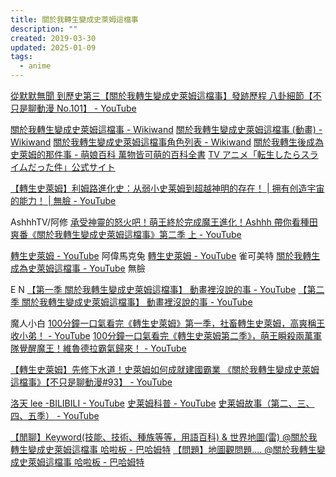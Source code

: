 ```yaml
---
title: 關於我轉生變成史萊姆這檔事
description: ""
created: 2019-03-30
updated: 2025-01-09
tags:
  - anime
---
```


[從默默無聞 到歷史第三【關於我轉生變成史萊姆這檔事】發跡歷程 八卦細節【不只是聊動漫 No.101】 - YouTube](https://www.youtube.com/watch?v=IuI_Y7NTwAI)

[關於我轉生變成史萊姆這檔事 - Wikiwand](https://www.wikiwand.com/zh/%E9%97%9C%E6%96%BC%E6%88%91%E8%BD%89%E7%94%9F%E8%AE%8A%E6%88%90%E5%8F%B2%E8%90%8A%E5%A7%86%E9%80%99%E6%AA%94%E4%BA%8B)
[關於我轉生變成史萊姆這檔事 (動畫) - Wikiwand](<https://www.wikiwand.com/zh-hk/%E9%97%9C%E6%96%BC%E6%88%91%E8%BD%89%E7%94%9F%E8%AE%8A%E6%88%90%E5%8F%B2%E8%90%8A%E5%A7%86%E9%80%99%E6%AA%94%E4%BA%8B_(%E5%8B%95%E7%95%AB)>)
[關於我轉生變成史萊姆這檔事角色列表 - Wikiwand](https://www.wikiwand.com/zh/%E9%97%9C%E6%96%BC%E6%88%91%E8%BD%89%E7%94%9F%E8%AE%8A%E6%88%90%E5%8F%B2%E8%90%8A%E5%A7%86%E9%80%99%E6%AA%94%E4%BA%8B%E8%A7%92%E8%89%B2%E5%88%97%E8%A1%A8)
[關於我轉生後成為史萊姆的那件事 - 萌娘百科 萬物皆可萌的百科全書](https://zh.moegirl.org/zh-hant/%E5%85%B3%E4%BA%8E%E6%88%91%E8%BD%AC%E7%94%9F%E5%90%8E%E6%88%90%E4%B8%BA%E5%8F%B2%E8%8E%B1%E5%A7%86%E7%9A%84%E9%82%A3%E4%BB%B6%E4%BA%8B)
[TV アニメ「転生したらスライムだった件」公式サイト](http://www.ten-sura.com/)

[【轉生史萊姆】利姆路進化史：从弱小史莱姆到超越神明的存在！ | 拥有创造宇宙的能力！ | 無臉 - YouTube](https://www.youtube.com/watch?v=qmp-lL_pcTY)

AshhhTV/阿修
[承受神靈的怒火吧！萌王終於完成魔王進化！Ashhh 帶你看種田爽番《關於我轉生變成史萊姆這檔事》第二季 上 - YouTube](https://www.youtube.com/watch?v=_70p_t-cihE)

[轉生史萊姆 - YouTube](https://www.youtube.com/playlist?list=PL_HeCgQ1UnCP_qaA2dh9oOMjodPYYEXhx) 阿偉馬克兔
[轉生史萊姆 - YouTube](https://www.youtube.com/playlist?list=PLA7wvGMXTOLt3IEceF50U8vFI3mN1je1h) 雀可美特
[關於我轉生成為史萊姆這檔事 - YouTube](https://www.youtube.com/playlist?list=PLB0KPdEQn0A8i7q-0CfbkCI3lHl2ZTfcu) 無臉

E N
[【第一季 關於我轉生變成史萊姆這檔事】 動畫裡沒說的事 - YouTube](https://www.youtube.com/playlist?list=PLQ6HWyP9eZvcz34Jb1sQ2uMYEYPr4spE7)
[【第二季 關於我轉生變成史萊姆這檔事】 動畫裡沒說的事 - YouTube](https://www.youtube.com/playlist?list=PLQ6HWyP9eZvdpCFntu3_opnSaCAtcnh5x)

魔人小白
[100分鐘一口氣看完《轉生史萊姆》第一季，社畜轉生史萊姆，高爽稱王收小弟！ - YouTube](https://www.youtube.com/watch?v=lpVKVIVXX8I)
[100分鐘一口氣看完《轉生史萊姆第二季》，萌王瞬殺兩萬軍隊覺醒魔王！維魯德拉霸氣歸來！ - YouTube](https://www.youtube.com/watch?v=o6dS1yGs6RM)

[【轉生史萊姆】先修下水道！史萊姆如何成就建國霸業 《關於我轉生變成史萊姆這檔事》【不只是聊動漫#93】 - YouTube](https://www.youtube.com/watch?v=Mu7cOgOPNHs)

[洛天 lee -BILIBILI - YouTube](https://www.youtube.com/channel/UCMD9Ww2m1_oBjGBIy_Yn5fA)
[史莱姆科普 - YouTube](https://www.youtube.com/playlist?list=PLlw2XE61KvHEhhLi7PSQvZZ2TiNrQa48E)
[史莱姆故事（第二、三、四、五季） - YouTube](https://www.youtube.com/playlist?list=PLlw2XE61KvHFq2e6ZUGigZUJ1SCurdDU4)

[【閒聊】Keyword(技能、技術、種族等等，用語百科) & 世界地圖(雷) @關於我轉生變成史萊姆這檔事 哈啦板 - 巴哈姆特](https://forum.gamer.com.tw/C.php?bsn=46613&snA=338)
[【問題】地圖觀問題.... @關於我轉生變成史萊姆這檔事 哈啦板 - 巴哈姆特](https://forum.gamer.com.tw/C.php?bsn=46613&snA=327)
